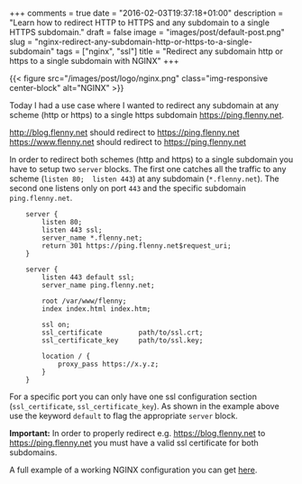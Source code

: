 +++
comments = true
date = "2016-02-03T19:37:18+01:00"
description = "Learn how to redirect HTTP to HTTPS and any subdomain to a single HTTPS subdomain."
draft = false
image = "images/post/default-post.png"
slug = "nginx-redirect-any-subdomain-http-or-https-to-a-single-subdomain"
tags = ["nginx", "ssl"]
title = "Redirect any subdomain http or https to a single subdomain with NGINX"
+++

{{< figure src="/images/post/logo/nginx.png" class="img-responsive center-block" alt="NGINX" >}}

Today I had a use case where I wanted to redirect any subdomain at any scheme (http or https) to a single https subdomain https://ping.flenny.net.

http://blog.flenny.net should redirect to https://ping.flenny.net<br>
https://www.flenny.net should redirect to https://ping.flenny.net

In order to redirect both schemes (http and https) to a single subdomain you have to setup two `server` blocks. The first one catches all the traffic to any scheme (`listen 80;  listen 443`) at any subdomain (`*.flenny.net`). The second one listens only on port `443` and the specific subdomain `ping.flenny.net`.

~~~nginx
	server {
		listen 80;
		listen 443 ssl;
		server_name *.flenny.net;
		return 301 https://ping.flenny.net$request_uri;
	}
	
	server {
		listen 443 default ssl;
		server_name ping.flenny.net;
		
		root /var/www/flenny;
		index index.html index.htm;
	
		ssl on;
		ssl_certificate			path/to/ssl.crt;
		ssl_certificate_key		path/to/ssl.key;
				
		location / {
			proxy_pass https://x.y.z;
		}
	}
~~~

For a specific port you can only have one ssl configuration section (`ssl_certificate`, `ssl_certificate_key`). As shown in the example above use the keyword `default` to flag the appropriate `server` block.

**Important:** In order to properly redirect e.g. https://blog.flenny.net to https://ping.flenny.net you must have a valid ssl certificate for both subdomains.

A full example of a working NGINX configuration you can get <a href="https://gist.github.com/flenny/de4b6ab465ed5b1c6886" target="_blank">here</a>.